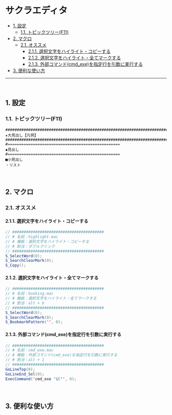 # サクラエディタ

<!-- TOC -->

- [1. 設定](#1-設定)
  - [1.1. トピックツリー(F11)](#11-トピックツリーf11)
- [2. マクロ](#2-マクロ)
  - [2.1. オススメ](#21-オススメ)
    - [2.1.1. 選択文字をハイライト・コピーする](#211-選択文字をハイライトコピーする)
    - [2.1.2. 選択文字をハイライト・全てマークする](#212-選択文字をハイライト全てマークする)
    - [2.1.3. 外部コマンド(cmd\_exe)を指定行を引数に実行する](#213-外部コマンドcmd_exeを指定行を引数に実行する)
- [3. 便利な使い方](#3-便利な使い方)
---
<br>
<!-- /TOC -->

## 1. 設定

### 1.1. トピックツリー(F11)

```
####################################################################################################
★大見出し【凡例】
####################################################################################################
#=================================================
◆見出し
#=================================================
■小見出し
・リスト
```

<br>

## 2. マクロ

### 2.1. オススメ

#### 2.1.1. 選択文字をハイライト・コピーする
 
```java
// ########################################
// # 名前：highlight.mac
// # 機能：選択文字をハイライト・コピーする
// # 割当：ダブルクリック
// ########################################
S_SelectWord(0);
S_SearchClearMark(0);
S_Copy();
```

#### 2.1.2. 選択文字をハイライト・全てマークする

```java
// ########################################
// # 名前：booking.mac
// # 機能：選択文字をハイライト・全てマークする
// # 割当：alt + b
// ########################################
S_SelectWord(0);
S_SearchClearMark(0);
S_BookmarkPattern('', 0);
```

#### 2.1.3. 外部コマンド(cmd_exe)を指定行を引数に実行する

```java
// ########################################
// # 名前：cmd_exe.mac
// # 機能：外部コマンド(cmd_exe)を指定行を引数に実行する
// # 割当：alt + 1
// ########################################
GoLineTop(0);
GoLineEnd_Sel(0);
ExecCommand('cmd_exe "$C"', 0);
```

<br>

## 3. 便利な使い方

<br>
